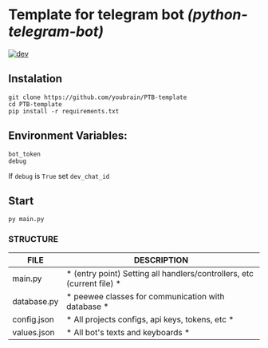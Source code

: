 # Template for telegram bot *(python-telegram-bot)*

[![dev](https://img.shields.io/badge/Developer-Alexander%20Macheck-yellow)](https://t.me/youbrain)

## Instalation
    git clone https://github.com/youbrain/PTB-template
    cd PTB-template
    pip install -r requirements.txt


## Environment Variables:

    bot_token
    debug

If `debug` is `True` set `dev_chat_id`

## Start

`py main.py` 


### STRUCTURE
|**FILE**                   | DESCRIPTION                                                                           |
|---------------------------|---------------------------------------------------------------------------------------|
|main.py                    |* (entry point) Setting all handlers/controllers, etc (current file)                  *|
|database.py                |* peewee classes for communication with database                                      *|
|config.json                |* All projects configs, api keys, tokens, etc                                         *|
|values.json                |* All bot's texts and keyboards                                                       *|

